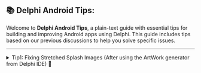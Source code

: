 
## 📚 Delphi Android Tips:

Welcome to **Delphi Android Tips**, a plain-text guide with essential tips for building and improving Android apps using Delphi. This guide includes tips based on our previous discussions to help you solve specific issues.

---

<details>
<summary>Tip1: Fixing Stretched Splash Images (After using the ArtWork generator from Delphi IDE) 🌟</summary>


 **Problem:**  
 If you've ever generated Android splash screen images using Delphi IDE and noticed they appear stretched,  
 here's a simple way to fix that and ensure your splash image is always centered without distortion.

 **Solution:**  
 To fix the stretched splash images, follow these steps:

==> **Create a custom splash image definition:**

After building your project, go to the following paths where the splash screen files are generated:
   ```xml
      if your target android system is 64bit:
      <YourProjectDirectory>\Android64\Debug\<YourProjectName>\res\drawable
      <YourProjectDirectory>\Android64\Debug\<YourProjectName>\res\drawable-anydpi-v21  
        or
      <YourProjectDirectory>\Android\Debug\<YourProjectName>\res\drawable  
      <YourProjectDirectory>\Android\Debug\<YourProjectName>\res\drawable-anydpi-v21   
   ```
  
1. **Copy both files** **`splash_image_def.xml | splash_image_def-v21.xml`** from this folder and paste
it into a new directory in your project (e.g., **`<YourProjectDirectory>\res\theme`**).  
  
   1.2  **Open both files in Delphi IDE** and add the following line inside each file:
      ```pascal
      android:scaleType="centerInside"
      ```
   1.3 **Deployment:**  
         Go to Project > Deployment in Delphi IDE.
      Select all configurations for your target system.
      Click on the column header "Local Name" to sort the list by name.
      Scroll down, find the default splash xml files, uncheck them, and replace them with your newly edited files.
      Don’t forget to set the remote path for the new files according to the unchecked ones.
       That’s it! **Clean&Rebuild** and deploy your project, and you’ll see your splash image properly centered on all devices without any stretching! 

**Finally, Modified splash_image_def.xml should look like this:**  
      ```xml
    <?xml version="1.0" encoding="utf-8"?>
    <layer-list xmlns:android="http://schemas.android.com/apk/res/android" android:opacity="opaque">
        <item android:drawable="@color/splash_background" />
        <item>
            <bitmap
                android:src="@drawable/splash_image"
                android:antialias="true"
                android:dither="true"
                android:filter="true"
                android:gravity="center"
                android:scaleType="centerInside"
                android:tileMode="disabled"/>
        </item>
    </layer-list>
     ```
**Modified splash_image_def-v21.xml should look like this:**  
      ```xml
    <?xml version="1.0" encoding="utf-8"?>
    <layer-list xmlns:android="http://schemas.android.com/apk/res/android">
        <item android:drawable="@color/splash_background" />
        <item
            android:gravity="center"
            android:scaleType="centerInside"
            android:drawable="@drawable/splash_vector">
        </item>
    </layer-list
     ```
  

This should solve the stretching issue and provide a visually appealing splash screen for your users.

---

## Closing Notes

We hope this tip helps you improve your Delphi Android app development experience. Stay tuned for more tips!

Happy coding! 🚀



</details>
